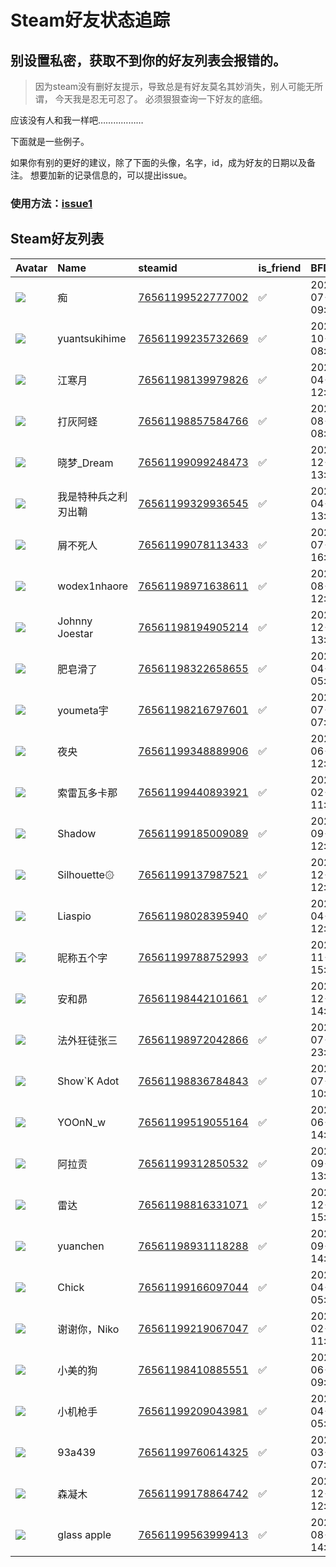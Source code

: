 # Steam好友状态追踪
## 别设置私密，获取不到你的好友列表会报错的。

> 因为steam没有删好友提示，导致总是有好友莫名其妙消失，别人可能无所谓，
> 今天我是忍无可忍了。 必须狠狠查询一下好友的底细。

应该没有人和我一样吧………………

下面就是一些例子。

如果你有别的更好的建议，除了下面的头像，名字，id，成为好友的日期以及备注。 想要加新的记录信息的，可以提出issue。

### 使用方法：[issue1](https://github.com/systemannounce/SteamFriends/issues/1)



## Steam好友列表
| Avatar                                                                            | Name           | steamid                                                                     | is_friend   | BFD                 | removed_time   | Remark   |
|:----------------------------------------------------------------------------------|:---------------|:----------------------------------------------------------------------------|:------------|:--------------------|:---------------|:---------|
| ![](https://avatars.steamstatic.com/f2d6c6c805ce9302e49733e3dc81abe92430abf0.jpg) | 痴              | [76561199522777002](https://steamcommunity.com/profiles/76561199522777002/) | ✅           | 2023-07-20 09:55:51 |                |          |
| ![](https://avatars.steamstatic.com/dc966d7f5cb5154f2d5cbdb3bb0cd24b7084f46f.jpg) | yuantsukihime  | [76561199235732669](https://steamcommunity.com/profiles/76561199235732669/) | ✅           | 2024-10-07 08:52:15 |                |          |
| ![](https://avatars.steamstatic.com/278c8978d6987f486190170963d7b86c46084292.jpg) | 江寒月            | [76561198139979826](https://steamcommunity.com/profiles/76561198139979826/) | ✅           | 2025-04-24 12:59:52 |                |          |
| ![](https://avatars.steamstatic.com/14fa45d90d1774068441651602af9b2de61890b4.jpg) | 打灰阿蛏           | [76561198857584766](https://steamcommunity.com/profiles/76561198857584766/) | ✅           | 2023-08-21 08:43:35 |                |          |
| ![](https://avatars.steamstatic.com/3f5e9daea59216d7fe13df4e031d3537580e5e21.jpg) | 晓梦_Dream       | [76561199099248473](https://steamcommunity.com/profiles/76561199099248473/) | ✅           | 2023-12-09 13:11:52 |                |          |
| ![](https://avatars.steamstatic.com/ed334ef12fcaefdfb69c12c328c7280fdbf017d3.jpg) | 我是特种兵之利刃出鞘     | [76561199329936545](https://steamcommunity.com/profiles/76561199329936545/) | ✅           | 2024-04-12 13:53:47 |                |          |
| ![](https://avatars.steamstatic.com/6f92cef11feebc370f25eb6c0e36daff3379fa01.jpg) | 屑不死人           | [76561199078113433](https://steamcommunity.com/profiles/76561199078113433/) | ✅           | 2021-07-12 16:52:13 |                |          |
| ![](https://avatars.steamstatic.com/e5ef44d957eed050f65925083c0c563734e977c1.jpg) | wodex1nhaore   | [76561198971638611](https://steamcommunity.com/profiles/76561198971638611/) | ✅           | 2023-08-25 12:47:31 |                |          |
| ![](https://avatars.steamstatic.com/ce03b9a8c7f4f4f1dd8c9f88d84c1abdb1421638.jpg) | Johnny Joestar | [76561198194905214](https://steamcommunity.com/profiles/76561198194905214/) | ✅           | 2023-12-09 13:13:53 |                |          |
| ![](https://avatars.steamstatic.com/8b94dbac7af078bcf68b46ed7f07412615b59756.jpg) | 肥皂滑了           | [76561198322658655](https://steamcommunity.com/profiles/76561198322658655/) | ✅           | 2024-04-13 05:09:22 |                |          |
| ![](https://avatars.steamstatic.com/ae3624efee29ed79e60ee5643b93108c368dacc7.jpg) | youmeta宇       | [76561198216797601](https://steamcommunity.com/profiles/76561198216797601/) | ✅           | 2025-07-15 07:51:25 |                |          |
| ![](https://avatars.steamstatic.com/7077f4e83f66a62f922537e5cfd5987cdfdac8bb.jpg) | 夜央             | [76561199348889906](https://steamcommunity.com/profiles/76561199348889906/) | ✅           | 2025-06-16 12:39:22 |                |          |
| ![](https://avatars.steamstatic.com/2c18010a3d4bca2a7df1d3445f0e40244dd43688.jpg) | 索雷瓦多卡那         | [76561199440893921](https://steamcommunity.com/profiles/76561199440893921/) | ✅           | 2025-02-23 11:25:34 |                |          |
| ![](https://avatars.steamstatic.com/3e555224ae8683d9dc8fe4e053a9c3a77374ebcd.jpg) | Shadow         | [76561199185009089](https://steamcommunity.com/profiles/76561199185009089/) | ✅           | 2023-09-16 12:49:13 |                |          |
| ![](https://avatars.steamstatic.com/f67df7e8ec034e0c1dbe6bf6011ba079e561f08d.jpg) | Silhouette۞    | [76561199137987521](https://steamcommunity.com/profiles/76561199137987521/) | ✅           | 2024-12-08 12:42:29 |                |          |
| ![](https://avatars.steamstatic.com/5bbec8cc42033aca42d02a2c8e5b7a04daf39a5f.jpg) | Liaspio        | [76561198028395940](https://steamcommunity.com/profiles/76561198028395940/) | ✅           | 2025-04-24 12:28:31 |                |          |
| ![](https://avatars.steamstatic.com/e1dde7fe207a397634580d4755f7890ccf24ddd7.jpg) | 昵称五个字          | [76561199788752993](https://steamcommunity.com/profiles/76561199788752993/) | ✅           | 2024-11-23 15:15:43 |                |          |
| ![](https://avatars.steamstatic.com/70e4792b508267b87dfcf24e559ecbe7c483021d.jpg) | 安和昴            | [76561198442101661](https://steamcommunity.com/profiles/76561198442101661/) | ✅           | 2023-12-31 14:26:51 |                |          |
| ![](https://avatars.steamstatic.com/f46a7ef0f2d3cb1c5c83d33525b17924963b28d8.jpg) | 法外狂徒张三         | [76561198972042866](https://steamcommunity.com/profiles/76561198972042866/) | ✅           | 2025-07-06 23:39:35 |                |          |
| ![](https://avatars.steamstatic.com/042f139d03b688960e99d9d66c4c06a8a7dc6542.jpg) | Show`K Adot    | [76561198836784843](https://steamcommunity.com/profiles/76561198836784843/) | ✅           | 2025-07-15 10:49:57 |                |          |
| ![](https://avatars.steamstatic.com/b1964f3661bd8f8bfa4d2994b1317ccf12ca763e.jpg) | YOOnN_w        | [76561199519055164](https://steamcommunity.com/profiles/76561199519055164/) | ✅           | 2023-06-22 14:17:32 |                |          |
| ![](https://avatars.steamstatic.com/36ba15a7c51a90088c5c7d0a81ab68b5705b0fb2.jpg) | 阿拉贡            | [76561199312850532](https://steamcommunity.com/profiles/76561199312850532/) | ✅           | 2023-09-18 13:41:04 |                |          |
| ![](https://avatars.steamstatic.com/e18461ae75d48da93fc93022d0fcd2a8a332ec2e.jpg) | 雷达             | [76561198816331071](https://steamcommunity.com/profiles/76561198816331071/) | ✅           | 2024-12-14 15:20:51 |                |          |
| ![](https://avatars.steamstatic.com/fc5d8974fd3b0cd4519d382edd70e89172d6da5b.jpg) | yuanchen       | [76561198931118288](https://steamcommunity.com/profiles/76561198931118288/) | ✅           | 2023-09-06 14:14:06 |                |          |
| ![](https://avatars.steamstatic.com/694b257d11b8cbecb906329ef8132ddbde4e815a.jpg) | Chick          | [76561199166097044](https://steamcommunity.com/profiles/76561199166097044/) | ✅           | 2024-04-13 05:09:20 |                |          |
| ![](https://avatars.steamstatic.com/b3877044cdfff2ddb4288f670e0656064d9f1b2d.jpg) | 谢谢你，Niko       | [76561199219067047](https://steamcommunity.com/profiles/76561199219067047/) | ✅           | 2024-02-11 11:41:27 |                |          |
| ![](https://avatars.steamstatic.com/6dcaa80a7efa281d8c1bf2d34e1001b978722536.jpg) | 小美的狗           | [76561198410885551](https://steamcommunity.com/profiles/76561198410885551/) | ✅           | 2023-06-13 09:01:17 |                |          |
| ![](https://avatars.steamstatic.com/7e991c29a2959b17b296b08a38168183d8dc62c9.jpg) | 小机枪手           | [76561199209043981](https://steamcommunity.com/profiles/76561199209043981/) | ✅           | 2024-04-13 05:09:19 |                |          |
| ![](https://avatars.steamstatic.com/fef49e7fa7e1997310d705b2a6158ff8dc1cdfeb.jpg) | 93a439         | [76561199760614325](https://steamcommunity.com/profiles/76561199760614325/) | ✅           | 2025-03-26 07:59:04 |                |          |
| ![](https://avatars.steamstatic.com/3f5e9daea59216d7fe13df4e031d3537580e5e21.jpg) | 森凝木            | [76561199178864742](https://steamcommunity.com/profiles/76561199178864742/) | ✅           | 2024-12-08 12:46:45 |                |          |
| ![](https://avatars.steamstatic.com/5e9d837072a931f1aa54f92200f885fec7767c78.jpg) | glass apple    | [76561199563999413](https://steamcommunity.com/profiles/76561199563999413/) | ✅           | 2025-08-09 14:11:54 |                |          |